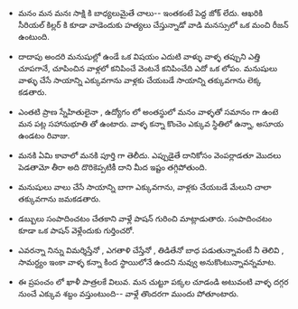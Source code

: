  * మనం మన మనః సాక్షి కి బాధ్యలుమైతే చాలు-- ఇంతకంటే పెద్ద జోక్ లేదు. ఆఖరికి సీరియల్ కిల్లర్ కి కూడా వాడెందుకు హత్యలు చేస్తున్నాడో వాడి మనస్సులో ఒక మంచి రీజన్ ఉంటుంది.

 * దాదాపు అందరి మనుషుల్లో ఉండే ఒక విషయం ఎదుటి వాళ్ళు వాళ్ళ తప్పుని ఎత్తి చూపగానే, చూపించిన వాళ్లలో కనిపించే వెంటనే కనిపించేది ఎదో ఒక లోపం. 
మనుషులు వాళ్ళు చేసే సాయాన్ని ఎక్కువగాను వాళ్లకు చేయబడే సాయాన్ని తక్కువగాను లెక్క కడతారు. 

* ఎంతటి ప్రాణ స్నేహితులైనా , ఉద్యోగం లో అంతస్థులో మనం వాళ్ళతో సమానం గా ఉంటె మన పట్ల సహానుభూతి తో ఉంటారు. వాళ్ళ కన్నా కొంచెం ఎక్కువ స్థితిలో ఉన్నా, అసూయ ఉండటం రివాజు. 

* మనకి ఏమి కావాలో మనకి పూర్తి గా తెలీదు. ఎప్పుడైతే దానికోసం వెంపర్లాడతూ మొదలు పెడతామో తీరా అది దొరికెప్పటికీ దాని మీద ఇష్టం తగ్గిపోతుంది.  

* మనుషులు వాలు చేసే సాయాన్ని బాగా ఎక్కువగాను, వాళ్లకు చేయబడే మేలుని చాలా తక్కువగాను జమకడతారు. 

* డబ్బులు సంపాదించటం చేతకాని వాళ్లే పాషన్ గురించి మాట్లాడుతారు. సంపాదించటం కూడా ఒక పాషన్ వెళ్లేందుకు గుర్తించరో. 

* ఎవరన్నా నిన్ను విమర్శిస్తేనో , ఎగతాళి చేస్తేనో , తిడితేనో బాధ పడుతున్నావంటే నీ తెలివి , సామర్ధ్యం ఇంకా వాళ్ళ కన్నా కింద స్థాయిలోనే ఉందని నువ్వు అనుకొంటున్నావన్నమాట. 

* ఈ ప్రపంచం లో ఖాళీ పాత్రలకే విలువ. మన చుట్టూ పక్కల చూడండి అటువంటి వాళ్ళ దగ్గర నుంచే ఎక్కువ శబ్దం వస్తుంటుంది-- వాళ్లే తొందరగా ముందు పోతూంటారు. 
